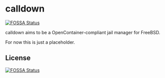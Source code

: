 # calldown
[![FOSSA Status](https://app.fossa.io/api/projects/git%2Bgithub.com%2Ffubarnetes%2Fcalldown.svg?type=shield)](https://app.fossa.io/projects/git%2Bgithub.com%2Ffubarnetes%2Fcalldown?ref=badge_shield)


calldown aims to be a OpenContainer-compliant jail manager for FreeBSD.

For now this is just a placeholder.


## License
[![FOSSA Status](https://app.fossa.io/api/projects/git%2Bgithub.com%2Ffubarnetes%2Fcalldown.svg?type=large)](https://app.fossa.io/projects/git%2Bgithub.com%2Ffubarnetes%2Fcalldown?ref=badge_large)